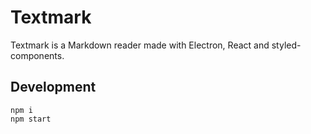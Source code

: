 # Textmark

Textmark is a Markdown reader made with Electron, React and styled-components.

## Development

```
npm i
npm start
```
